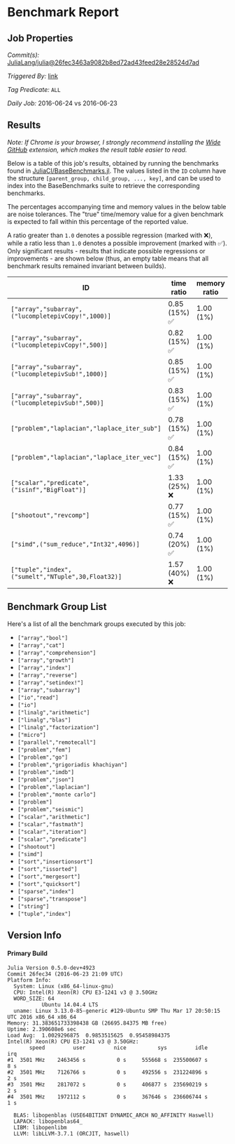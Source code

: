 # Benchmark Report

## Job Properties

*Commit(s):* [JuliaLang/julia@26fec3463a9082b8ed72ad43feed28e28524d7ad](https://github.com/JuliaLang/julia/commit/26fec3463a9082b8ed72ad43feed28e28524d7ad)

*Triggered By:* [link](https://github.com/JuliaLang/julia/commit/26fec3463a9082b8ed72ad43feed28e28524d7ad#commitcomment-17998832)

*Tag Predicate:* `ALL`

*Daily Job:* 2016-06-24 vs 2016-06-23

## Results

*Note: If Chrome is your browser, I strongly recommend installing the [Wide GitHub](https://chrome.google.com/webstore/detail/wide-github/kaalofacklcidaampbokdplbklpeldpj?hl=en)
extension, which makes the result table easier to read.*

Below is a table of this job's results, obtained by running the benchmarks found in
[JuliaCI/BaseBenchmarks.jl](https://github.com/JuliaCI/BaseBenchmarks.jl). The values
listed in the `ID` column have the structure `[parent_group, child_group, ..., key]`,
and can be used to index into the BaseBenchmarks suite to retrieve the corresponding
benchmarks.

The percentages accompanying time and memory values in the below table are noise tolerances. The "true"
time/memory value for a given benchmark is expected to fall within this percentage of the reported value.

A ratio greater than `1.0` denotes a possible regression (marked with :x:), while a ratio less
than `1.0` denotes a possible improvement (marked with :white_check_mark:). Only significant results - results
that indicate possible regressions or improvements - are shown below (thus, an empty table means that all
benchmark results remained invariant between builds).

| ID | time ratio | memory ratio |
|----|------------|--------------|
| `["array","subarray",("lucompletepivCopy!",1000)]` | 0.85 (15%) :white_check_mark: | 1.00 (1%)  |
| `["array","subarray",("lucompletepivCopy!",500)]` | 0.82 (15%) :white_check_mark: | 1.00 (1%)  |
| `["array","subarray",("lucompletepivSub!",1000)]` | 0.85 (15%) :white_check_mark: | 1.00 (1%)  |
| `["array","subarray",("lucompletepivSub!",500)]` | 0.83 (15%) :white_check_mark: | 1.00 (1%)  |
| `["problem","laplacian","laplace_iter_sub"]` | 0.78 (15%) :white_check_mark: | 1.00 (1%)  |
| `["problem","laplacian","laplace_iter_vec"]` | 0.84 (15%) :white_check_mark: | 1.00 (1%)  |
| `["scalar","predicate",("isinf","BigFloat")]` | 1.33 (25%) :x: | 1.00 (1%)  |
| `["shootout","revcomp"]` | 0.77 (15%) :white_check_mark: | 1.00 (1%)  |
| `["simd",("sum_reduce","Int32",4096)]` | 0.74 (20%) :white_check_mark: | 1.00 (1%)  |
| `["tuple","index",("sumelt","NTuple",30,Float32)]` | 1.57 (40%) :x: | 1.00 (1%)  |

## Benchmark Group List

Here's a list of all the benchmark groups executed by this job:

- `["array","bool"]`
- `["array","cat"]`
- `["array","comprehension"]`
- `["array","growth"]`
- `["array","index"]`
- `["array","reverse"]`
- `["array","setindex!"]`
- `["array","subarray"]`
- `["io","read"]`
- `["io"]`
- `["linalg","arithmetic"]`
- `["linalg","blas"]`
- `["linalg","factorization"]`
- `["micro"]`
- `["parallel","remotecall"]`
- `["problem","fem"]`
- `["problem","go"]`
- `["problem","grigoriadis khachiyan"]`
- `["problem","imdb"]`
- `["problem","json"]`
- `["problem","laplacian"]`
- `["problem","monte carlo"]`
- `["problem"]`
- `["problem","seismic"]`
- `["scalar","arithmetic"]`
- `["scalar","fastmath"]`
- `["scalar","iteration"]`
- `["scalar","predicate"]`
- `["shootout"]`
- `["simd"]`
- `["sort","insertionsort"]`
- `["sort","issorted"]`
- `["sort","mergesort"]`
- `["sort","quicksort"]`
- `["sparse","index"]`
- `["sparse","transpose"]`
- `["string"]`
- `["tuple","index"]`

## Version Info

#### Primary Build

```
Julia Version 0.5.0-dev+4923
Commit 26fec34 (2016-06-23 21:09 UTC)
Platform Info:
  System: Linux (x86_64-linux-gnu)
  CPU: Intel(R) Xeon(R) CPU E3-1241 v3 @ 3.50GHz
  WORD_SIZE: 64
           Ubuntu 14.04.4 LTS
  uname: Linux 3.13.0-85-generic #129-Ubuntu SMP Thu Mar 17 20:50:15 UTC 2016 x86_64 x86_64
Memory: 31.383651733398438 GB (26695.84375 MB free)
Uptime: 2.390608e6 sec
Load Avg:  1.0029296875  0.9853515625  0.95458984375
Intel(R) Xeon(R) CPU E3-1241 v3 @ 3.50GHz: 
       speed         user         nice          sys         idle          irq
#1  3501 MHz    2463456 s          0 s     555668 s  235500607 s          8 s
#2  3501 MHz    7126766 s          0 s     492556 s  231224896 s          2 s
#3  3501 MHz    2817072 s          0 s     406877 s  235690219 s          2 s
#4  3501 MHz    1972112 s          0 s     367646 s  236606744 s          1 s

  BLAS: libopenblas (USE64BITINT DYNAMIC_ARCH NO_AFFINITY Haswell)
  LAPACK: libopenblas64_
  LIBM: libopenlibm
  LLVM: libLLVM-3.7.1 (ORCJIT, haswell)

```
